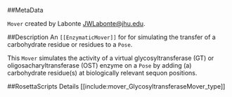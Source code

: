 ##MetaData

`Mover` created by Labonte <JWLabonte@jhu.edu>.

##Description
An `[[EnzymaticMover]]` for for simulating the transfer of a carbohydrate residue or residues to a `Pose`.

This `Mover` simulates the activity of a virtual glycosyltransferase (GT) or oligosacharyltransferase (OST) enzyme on a `Pose` by adding (a) carbohydrate residue(s) at biologically relevant sequon positions. 

##RosettaScripts Details
[[include:mover_GlycosyltransferaseMover_type]]
